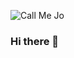 ![Call Me Jo](https://user-images.githubusercontent.com/26187383/147795311-a86a02ee-bf8b-4082-a513-6ecad3ed1967.png)


### Hi there 👋

<!--
**jojordan3/jojordan3** is a ✨ _special_ ✨ repository because its `README.md` (this file) appears on your GitHub profile.

Here are some ideas to get you started:

- 🔭 I’m currently working on ...
- 🌱 I’m currently learning ...
- 👯 I’m looking to collaborate on ...
- 🤔 I’m looking for help with ...
- 💬 Ask me about ...
- 📫 How to reach me: ...
- 😄 Pronouns: ...
- ⚡ Fun fact: ...
-->
